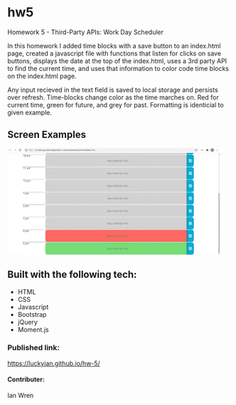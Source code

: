 # hw5
Homework 5 - Third-Party APIs: Work Day Scheduler

In this homework I added time blocks with a save button to an index.html page, created a javascript file with functions that listen for clicks on save buttons, displays the date at the top of the index.html, uses a 3rd party API to find the current time, and uses that information to color code time blocks on the index.html page.

Any input recieved in the text field is saved to local storage and persists over refresh.  Time-blocks change color as the time marches on.  Red for current time, green for future, and grey for past.  Formatting is identicial to given example.



## Screen Examples

![Scheduler.gif](.\Assets\Homework5.gif)

## Built with the following tech:

* HTML
* CSS
* Javascript
* Bootstrap
* jQuery
* Moment.js

### Published link:
https://luckyian.github.io/hw-5/

#### Contributer:

Ian Wren

